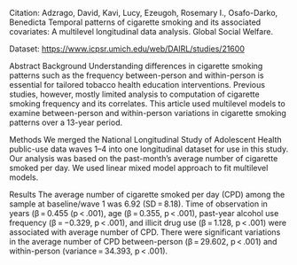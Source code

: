Citation:
Adzrago, David, Kavi, Lucy, Ezeugoh, Rosemary I., Osafo-Darko, Benedicta Temporal patterns of cigarette smoking and its associated covariates: A multilevel longitudinal data analysis. Global Social Welfare.

Dataset:
https://www.icpsr.umich.edu/web/DAIRL/studies/21600


Abstract
Background
Understanding differences in cigarette smoking patterns such as the frequency between-person and within-person is essential for tailored tobacco health education interventions. Previous studies, however, mostly limited analysis to computation of cigarette smoking frequency and its correlates. This article used multilevel models to examine between-person and within-person variations in cigarette smoking patterns over a 13-year period.

Methods
We merged the National Longitudinal Study of Adolescent Health public-use data waves 1–4 into one longitudinal dataset for use in this study. Our analysis was based on the past-month’s average number of cigarette smoked per day. We used linear mixed model approach to fit multilevel models.

Results
The average number of cigarette smoked per day (CPD) among the sample at baseline/wave 1 was 6.92 (SD = 8.18). Time of observation in years (β = 0.455 (p < .001), age (β = 0.355, p < .001), past-year alcohol use frequency (β = −0.329, p < .001), and illicit drug use (β = 1.128, p < .001) were associated with average number of CPD. There were significant variations in the average number of CPD between-person (β = 29.602, p < .001) and within-person (variance = 34.393, p < .001).
